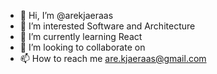 - 👋 Hi, I’m @arekjaeraas
- 👀 I’m interested Software and Architecture
- 🌱 I’m currently learning React
- 💞️ I’m looking to collaborate on 
- 📫 How to reach me are.kjaeraas@gmail.com

<!---
arekjaeraas/arekjaeraas is a ✨ special ✨ repository because its `README.md` (this file) appears on your GitHub profile.
You can click the Preview link to take a look at your changes.
--->
